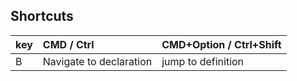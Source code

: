 
## Shortcuts

| key | CMD / Ctrl              | CMD+Option / Ctrl+Shift |
|:----|:------------------------|:------------------------|
| B   | Navigate to declaration | jump to definition      |

